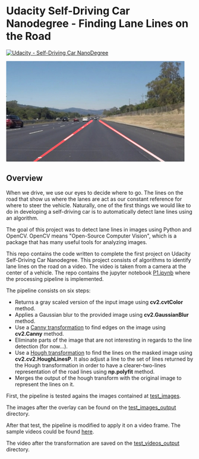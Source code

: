 # Udacity Self-Driving Car Nanodegree - Finding Lane Lines on the Road
[![Udacity - Self-Driving Car NanoDegree](https://s3.amazonaws.com/udacity-sdc/github/shield-carnd.svg)](http://www.udacity.com/drive)

<img src="examples/laneLines_thirdPass.jpg" width="480" alt="Combined Image" />

Overview
---

When we drive, we use our eyes to decide where to go.  The lines on the road that show us where the lanes are act as our constant reference for where to steer the vehicle.  Naturally, one of the first things we would like to do in developing a self-driving car is to automatically detect lane lines using an algorithm.

The goal of this project was to detect lane lines in images using Python and OpenCV.  OpenCV means "Open-Source Computer Vision", which is a package that has many useful tools for analyzing images. 


This repo contains the code written to complete the first project on Udacity Self-Driving Car Nanodegree. This project consists of algorithms to identify lane lines on the road on a video. The video is taken from a camera at the center of a vehicle.
The repo contains the jupyter notebook [P1.ipynb](P1.ipynb) where the processing pipeline is implemented.

The pipeline consists on six steps:

- Returns a gray scaled version of the input image using **cv2.cvtColor** method.
- Applies a Gaussian blur to the provided image using **cv2.GaussianBlur** method.
- Use a [Canny transformation](https://en.wikipedia.org/wiki/Canny_edge_detector) to find edges on the image using **cv2.Canny** method.
- Eliminate parts of the image that are not interesting in regards to the line detection (for now...).
- Use a [Hough transformation](https://en.wikipedia.org/wiki/Hough_transform) to find the lines on the masked image using **cv2.cv2.HoughLinesP**. It also adjust a line to the set of lines returned by the Hough transformation in order to have a clearer-two-lines representation of the road lines using **np.polyfit** method.
- Merges the output of the hough transform with the original image to represent the lines on it.

First, the pipeline is tested agains the images contained at [test_images](test_images).

The images after the overlay can be found on the [test_images_output](test_images_output) directory.

After that test, the pipeline is modified to apply it on a video frame. The sample videos could be found [here](test_videos).

The video after the transformation are saved on the [test_videos_output](test_videos_output) directory.

